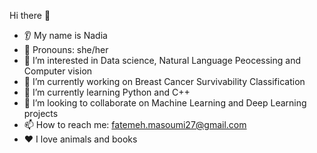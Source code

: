 Hi there 👋



* 👂 My name is Nadia
* 👩 Pronouns: she/her
* 👀 I’m interested in Data science, Natural Language Peocessing and Computer vision
* 🔭 I’m currently working on Breast Cancer Survivability Classification
* 🌱 I’m currently learning Python and C++
* 🤝 I’m looking to collaborate on Machine Learning and Deep Learning projects
* 📫 How to reach me: fatemeh.masoumi27@gmail.com
* ❤️ I love animals and books
<!---
Nadia-Mas/Nadia-Mas is a ✨ special ✨ repository because its `README.md` (this file) appears on your GitHub profile.
You can click the Preview link to take a look at your changes.
--->


